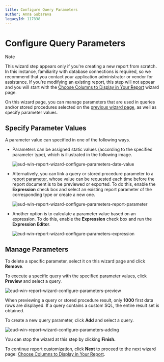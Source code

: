```yaml
---
title: Configure Query Parameters
author: Anna Gubareva
legacyId: 117838
---
```

# Configure Query Parameters
> [!NOTE]
> This wizard step appears only if you're creating a new report from scratch. In this instance, familiarity with database connections is required, so we recommend that you contact your application administrator or vendor for assistance. If you're modifying an existing report, this step will not appear and you will start with the [Choose Columns to Display in Your Report](../choose-columns-to-display-in-your-report.md) wizard page.

On this wizard page, you can manage parameters that are used in queries and/or stored procedures selected on the [previous wizard page](create-a-query-or-select-a-stored-procedure.md), as well as specify parameter values.

## <a name="values"/>Specify Parameter Values
A parameter value can specified in one of the following ways.
* Parameters can be assigned static values (according to the specified parameter type), which is illustrated in the following image.
	
	![eud-win-report-wizard-configure-parameters-date-value](../../../../../../images/img126671.png)
* Alternatively, you can link a query or stored procedure parameter to a [report parameter](../../../report-editing-basics/add-parameters-to-a-report.md), whose value can be requested each time before the report document is to be previewed or exported. To do this, enable the **Expression** check box and select an existing report parameter of the corresponding type or create a new one.
	
	![eud-win-report-wizard-configure-parameters-report-parameter](../../../../../../images/img126672.png)
* Another option is to calculate a parameter value based on an expression. To do this, enable the **Expression** check box and run the **Expression Editor**.
	
	![eud-win-report-wizard-configure-parameters-expression](../../../../../../images/img126673.png)

## <a name="manage"/>Manage Parameters
To delete a specific parameter, select it on this wizard page and click **Remove**.

To execute a specific query with the specified parameter values, click **Preview** and select a query.

![eud-win-report-wizard-configure-parameters-preview](../../../../../../images/img126674.png)

When previewing a query or stored procedure result, only **1000** first data rows are displayed. If a query contains a custom SQL, the entire result set is obtained.

To create a new query parameter, click **Add** and select a query.

![eud-win-report-wizard-configure-parameters-adding](../../../../../../images/img126675.png)

You can stop the wizard at this step by clicking **Finish**.

To continue report customization, click **Next** to proceed to the next wizard page: [Choose Columns to Display in Your Report](../choose-columns-to-display-in-your-report.md).